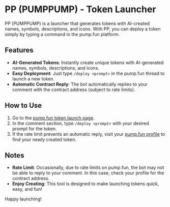 
# PP (PUMPPUMP) - Token Launcher

PP (PUMPPUMP) is a launcher that generates tokens with AI-created names, symbols, descriptions, and icons. With PP, you can deploy a token simply by typing a command in the pump.fun platform.

## Features
- **AI-Generated Tokens**: Instantly create unique tokens with AI-generated names, symbols, descriptions, and icons.
- **Easy Deployment**: Just type `/deploy <prompt>` in the pump.fun thread to launch a new token.
- **Automatic Contract Reply**: The bot automatically replies to your comment with the contract address (subject to rate limits).

## How to Use
1. Go to the [pump.fun token launch page](https://pump.fun/coin/pumpDGHeLkw6Z7euRwWnBnhn3dSsE6Zw2Qs9JqoqhJs).
2. In the comment section, type `/deploy <prompt>` with your desired prompt for the token.
3. If the rate limit prevents an automatic reply, visit your [pump.fun profile](https://pump.fun/profile/LMAow1ogB8dF36JZz4bZjyuq8V4Fv8vK9yF2x7tW2qY) to find your newly created token.

## Notes
- **Rate Limit**: Occasionally, due to rate limits on pump.fun, the bot may not be able to reply to your comment. In this case, check your profile for the contract address.
- **Enjoy Creating**: This tool is designed to make launching tokens quick, easy, and fun!

Happy launching!
